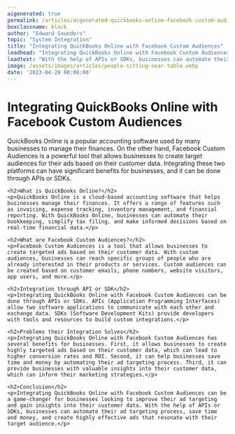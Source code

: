 ```yaml
---
aigenerated: true
permalink: /articles/aigenerated-quickbooks-online-facebook-custom-audiences
boxclassname: black
author: "Edward Saunders"
topic: "System Integration"
title: "Integrating QuickBooks Online with Facebook Custom Audiences"
leadhead: "Integrating QuickBooks Online with Facebook Custom Audiences can be a game-changer for businesses looking to improve their ad targeting and gain insights into their customer data"
leadtext: "With the help of APIs or SDKs, businesses can automate their ad targeting process, save time and money, and create highly effective ads that resonate with their target audience."
image: /assets/images/articles/people-sitting-near-table.webp
date: '2023-04-29 00:00:00'
---
```

<div class="arttext">	<h1>Integrating QuickBooks Online with Facebook Custom Audiences</h1>
	<p>QuickBooks Online is a popular accounting software used by many businesses to manage their finances. On the other hand, Facebook Custom Audiences is a powerful tool that allows businesses to create target audiences for their ads based on their customer data. Integrating these two platforms can have significant benefits for businesses, and it can be done through APIs or SDKs.</p>

	<h2>What is QuickBooks Online?</h2>
	<p>QuickBooks Online is a cloud-based accounting software that helps businesses manage their finances. It offers a range of features such as invoicing, expense tracking, inventory management, and financial reporting. With QuickBooks Online, businesses can automate their bookkeeping, simplify tax filing, and make informed decisions based on real-time financial data.</p>

	<h2>What are Facebook Custom Audiences?</h2>
	<p>Facebook Custom Audiences is a tool that allows businesses to create targeted ads based on their customer data. With custom audiences, businesses can reach specific groups of people who are already interested in their products or services. Custom audiences can be created based on customer emails, phone numbers, website visitors, app users, and more.</p>

	<h2>Integration through API or SDK</h2>
	<p>Integrating QuickBooks Online with Facebook Custom Audiences can be done through APIs or SDKs. APIs (Application Programming Interfaces) allow two software applications to communicate with each other and exchange data. SDKs (Software Development Kits) provide developers with tools and resources to build custom integrations.</p>

	<h2>Problems their Integration Solves</h2>
	<p>Integrating QuickBooks Online with Facebook Custom Audiences has several benefits for businesses. First, it allows businesses to create highly targeted ads based on their customer data, which can lead to higher conversion rates and ROI. Second, it can help businesses save time and money by automating their ad targeting process. Third, it can provide businesses with valuable insights into their customer data, which can inform their marketing strategies.</p>

	<h2>Conclusion</h2>
	<p>Integrating QuickBooks Online with Facebook Custom Audiences can be a game-changer for businesses looking to improve their ad targeting and gain insights into their customer data. With the help of APIs or SDKs, businesses can automate their ad targeting process, save time and money, and create highly effective ads that resonate with their target audience.</p>
</div>